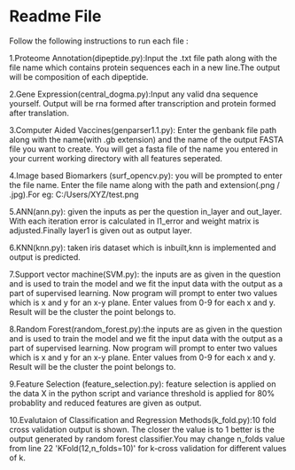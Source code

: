 Readme File 
==================================

Follow the following instructions to run each file : 

1.Proteome Annotation(dipeptide.py):Input the .txt file path along with the file name which contains protein sequences each in a new line.The output will be composition of each dipeptide.

2.Gene Expression(central_dogma.py):Input any valid dna sequence yourself. Output will be rna formed after transcription and protein formed after translation.

3.Computer Aided Vaccines(genparser1.1.py): Enter the genbank file path along with the name(with .gb extension) and the name of the output FASTA file you want to create. You will get a fasta file of the name you entered in your current working directory with all features seperated.

4.Image based Biomarkers (surf_opencv.py): you will be prompted to enter the file name. Enter the file name along with the path and extension(.png / .jpg).For eg: C:/Users/XYZ/test.png

5.ANN(ann.py): given the inputs as per the question in_layer and out_layer. With each iteration error is calculated in l1_error and weight matrix is adjusted.Finally layer1 is given out as output layer.

6.KNN(knn.py): taken iris dataset which is inbuilt,knn is implemented and output is predicted.

7.Support vector machine(SVM.py): the inputs are as given in the question and is used to train the model and we fit the input data with the output as a part of supervised learning.
  Now program will prompt to enter two values which is x and y for an x-y plane. Enter values from 0-9 for each x and y. Result will be the cluster the point belongs to.

8.Random Forest(random_forest.py):the inputs are as given in the question and is used to train the model and we fit the input data with the output as a part of supervised learning.
  Now program will prompt to enter two values which is x and y for an x-y plane. Enter values from 0-9 for each x and y. Result will be the cluster the point belongs to.

9.Feature Selection (feature_selection.py): feature selection is applied on the data X in the python script and variance threshold is applied for 80% probablity and reduced features are given as output.

10.Evalutaion of Classification and Regression Methods(k_fold.py):10 fold cross validation output is shown. The closer the value is to 1 better is the output generated by random forest classifier.You may change n_folds value from line 22 'KFold(12,n_folds=10)' for k-cross validation for different values of k.
